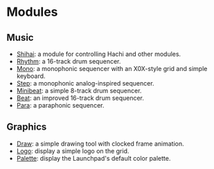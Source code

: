 # Modules

## Music
- [Shihai](shihai.md): a module for controlling Hachi and other modules.
- [Rhythm](rhythm.md): a 16-track drum sequencer.
- [Mono](mono.md): a monophonic sequencer with an X0X-style grid and simple keyboard.
- [Step](step.md): a monophonic analog-inspired sequencer.
- [Minibeat](minibeat.md): a simple 8-track drum sequencer.
- [Beat](beat.md): an improved 16-track drum sequencer.
- [Para](para.md): a paraphonic sequencer.

## Graphics
- [Draw](draw.md): a simple drawing tool with clocked frame animation.
- [Logo](logo.md): display a simple logo on the grid.
- [Palette](palette.md): display the Launchpad's default color palette. 
